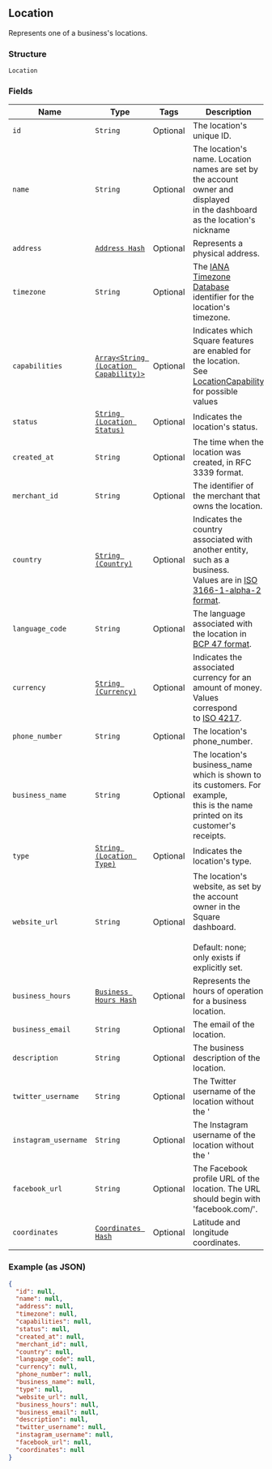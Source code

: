 ## Location

Represents one of a business's locations.

### Structure

`Location`

### Fields

| Name | Type | Tags | Description |
|  --- | --- | --- | --- |
| `id` | `String` | Optional | The location's unique ID. |
| `name` | `String` | Optional | The location's name. Location names are set by the account owner and displayed<br>in the dashboard as the location's nickname |
| `address` | [`Address Hash`](/doc/models/address.md) | Optional | Represents a physical address. |
| `timezone` | `String` | Optional | The [IANA Timezone Database](https://www.iana.org/time-zones)<br>identifier for the location's timezone. |
| `capabilities` | [`Array<String (Location Capability)>`](/doc/models/location-capability.md) | Optional | Indicates which Square features are enabled for the location.<br>See [LocationCapability](./models/location-capability.md) for possible values |
| `status` | [`String (Location Status)`](/doc/models/location-status.md) | Optional | Indicates the location's status. |
| `created_at` | `String` | Optional | The time when the location was created, in RFC 3339 format. |
| `merchant_id` | `String` | Optional | The identifier of the merchant that owns the location. |
| `country` | [`String (Country)`](/doc/models/country.md) | Optional | Indicates the country associated with another entity, such as a business.<br>Values are in [ISO 3166-1-alpha-2 format](http://www.iso.org/iso/home/standards/country_codes.htm). |
| `language_code` | `String` | Optional | The language associated with the location in<br>[BCP 47 format](https://tools.ietf.org/html/bcp47#appendix-A). |
| `currency` | [`String (Currency)`](/doc/models/currency.md) | Optional | Indicates the associated currency for an amount of money. Values correspond<br>to [ISO 4217](https://wikipedia.org/wiki/ISO_4217). |
| `phone_number` | `String` | Optional | The location's phone_number. |
| `business_name` | `String` | Optional | The location's business_name which is shown to its customers. For example,<br>this is the name printed on its customer's receipts. |
| `type` | [`String (Location Type)`](/doc/models/location-type.md) | Optional | Indicates the location's type. |
| `website_url` | `String` | Optional | The location's website, as set by the account owner in the Square dashboard.<br><br>Default: none; only exists if explicitly set. |
| `business_hours` | [`Business Hours Hash`](/doc/models/business-hours.md) | Optional | Represents the hours of operation for a business location. |
| `business_email` | `String` | Optional | The email of the location. |
| `description` | `String` | Optional | The business description of the location. |
| `twitter_username` | `String` | Optional | The Twitter username of the location without the ' |
| `instagram_username` | `String` | Optional | The Instagram username of the location without the ' |
| `facebook_url` | `String` | Optional | The Facebook profile URL of the location. The URL should begin with 'facebook.com/'. |
| `coordinates` | [`Coordinates Hash`](/doc/models/coordinates.md) | Optional | Latitude and longitude coordinates. |

### Example (as JSON)

```json
{
  "id": null,
  "name": null,
  "address": null,
  "timezone": null,
  "capabilities": null,
  "status": null,
  "created_at": null,
  "merchant_id": null,
  "country": null,
  "language_code": null,
  "currency": null,
  "phone_number": null,
  "business_name": null,
  "type": null,
  "website_url": null,
  "business_hours": null,
  "business_email": null,
  "description": null,
  "twitter_username": null,
  "instagram_username": null,
  "facebook_url": null,
  "coordinates": null
}
```

